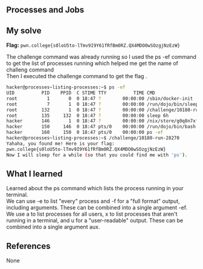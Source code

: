 ## Processes and Jobs


## My solve
**Flag:** `pwn.college{s0loU5to-lTmv9I9Y61fRfBm0RZ.QX4MDO0wSOzgjNzEzW}`

The challenge command was already running so I used the ps -ef command to get the list of processes running which helped me get the name of challeng command<br>
Then I executed the challenge command to get the flag .

```bash
hacker@processes~listing-processes:~$ ps -ef
UID          PID    PPID  C STIME TTY          TIME CMD
root           1       0  0 18:47 ?        00:00:00 /sbin/docker-init -- /nix/var/nix/profiles/dojo-workspace/bin/dojo-init /run/dojo/bin/sleep 6h
root           7       1  0 18:47 ?        00:00:00 /run/dojo/bin/sleep 6h
root         132       1  0 18:47 ?        00:00:00 /challenge/10180-run-28270
root         135     132  0 18:47 ?        00:00:00 sleep 6h
hacker       146       1  0 18:47 ?        00:00:00 /nix/store/g0q8n7xfjp7znj41hcgrq893a9m0i474-ttyd-1.7.7/bin/ttyd --port 7681 --interface 0.0.0.
hacker       150     146  0 18:47 pts/0    00:00:00 /run/dojo/bin/bash --login
hacker       160     150  0 18:47 pts/0    00:00:00 ps -ef
hacker@processes~listing-processes:~$ /challenge/10180-run-28270
Yahaha, you found me! Here is your flag:
pwn.college{s0loU5to-lTmv9I9Y61fRfBm0RZ.QX4MDO0wSOzgjNzEzW}
Now I will sleep for a while (so that you could find me with 'ps').
```

## What I learned
Learned about the ps command which lists the process running in your terminal.<br>
We can use -e to list "every" process and -f for a "full format" output, including arguments. These can be combined into a single argument -ef.<br>
We use a to list processes for all users, x to list processes that aren't running in a terminal, and u for a "user-readable" output. 
These can be combined into a single argument aux.

##  References 
None
